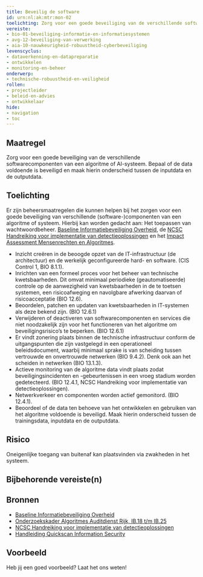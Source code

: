 ```yaml
---
title: Beveilig de software
id: urn:nl:ak:mtr:mon-02
toelichting: Zorg voor een goede beveiliging van de verschillende softwarecomponenten van een algoritme of AI-systeem.
vereiste:
- bio-01-beveiliging-informatie-en-informatiesystemen
- avg-12-beveiliging-van-verwerking
- aia-10-nauwkeurigheid-robuustheid-cyberbeveiliging
levenscyclus:
- dataverkenning-en-datapreparatie
- ontwikkelen
- monitoring-en-beheer
onderwerp:
- technische-robuustheid-en-veiligheid
rollen:
- projectleider
- beleid-en-advies
- ontwikkelaar
hide:
- navigation
- toc
---
```


<!-- tags -->

## Maatregel
Zorg voor een goede beveiliging van de verschillende softwarecomponenten van een algoritme of AI-systeem.
Bepaal of de data voldoende is beveiligd en maak hierin onderscheid tussen de inputdata en de outputdata.

## Toelichting

Er zijn beheersmaatregelen die kunnen helpen bij het zorgen voor een goede beveiliging van verschillende (software-)componenten van een algoritme of systeem. Hierbij kan worden gedacht aan:
Het toepassen van wachtwoordbeheer. [Baseline Informatiebeveiliging Overheid](https://www.digitaleoverheid.nl/overzicht-van-alle-onderwerpen/cybersecurity/bio-en-ensia/baseline-informatiebeveiliging-overheid/), de [NCSC Handreiking voor implementatie van detectieoplossingen](https://www.ncsc.nl/documenten/publicaties/2019/mei/01/handreiking-voor-implementatie-van-detectie-oplossingen) en het [Impact Assessment Mensenrechten en Algoritmes](../instrumenten/IAMA.md).

- Inzicht creëren in de beoogde opzet van de IT-infrastructuur (de architectuur) en de werkelijk geconfigureerde hard- en software. (CIS Control 1, BIO 8.1.1).
- Inrichten van een formeel proces voor het beheer van technische kwetsbaarheden. Dit omvat minimaal periodieke (geautomatiseerde) controle op de aanwezigheid van kwetsbaarheden in de te toetsen systemen, een risicoafweging en navolgbare afwerking daarvan of risicoacceptatie (BIO 12.6).
- Beoordelen, patchen en updaten van kwetsbaarheden in IT-systemen als deze bekend zijn. (BIO 12.6.1)
- Verwijderen of deactiveren van softwarecomponenten en services die niet noodzakelijk zijn voor het functioneren van het algoritme om beveiligingsrisico’s te beperken. (BIO 12.6.1)
- Er vindt zonering plaats binnen de technische infrastructuur conform de uitgangspunten die zijn vastgelegd in een operationeel beleidsdocument, waarbij minimaal sprake is van scheiding tussen vertrouwde en onvertrouwde netwerken (BIO 9.4.2). Denk ook aan het scheiden in netwerken (BIO 13.1.3).
- Actieve monitoring van de algoritme data vindt plaats zodat beveiligingsincidenten en -gebeurtenissen in een vroeg stadium worden gedetecteerd. (BIO 12.4.1, NCSC Handreiking voor implementatie van detectieoplossingen).
- Netwerkverkeer en componenten worden actief gemonitord. (BIO 12.4.1).
- Beoordeel of de data ten behoeve van het ontwikkelen en gebruiken van het algoritme voldoende is beveiligd. Maak hierin onderscheid tussen de trainingsdata, inputdata en de outputdata.


## Risico
Oneigenlijke toegang van buitenaf kan plaatsvinden via zwakheden in het systeem.

## Bijbehorende vereiste(n)

<!-- list_vereisten_on_maatregelen_page -->

## Bronnen

- [Baseline Informatiebeveiliging Overheid](https://www.digitaleoverheid.nl/overzicht-van-alle-onderwerpen/cybersecurity/bio-en-ensia/baseline-informatiebeveiliging-overheid/)
- [Onderzoekskader Algoritmes Auditdienst Rijk, IB.18 t/m IB.25](https://www.rijksoverheid.nl/documenten/rapporten/2023/07/11/onderzoekskader-algoritmes-adr-2023)
- [NCSC Handreiking voor implementatie van detectieoplossingen](https://www.ncsc.nl/documenten/publicaties/2019/mei/01/handreiking-voor-implementatie-van-detectie-oplossingen)
- [Handleiding Quickscan Information Security](https://www.cip-overheid.nl/media/xhxglzi0/20180220-quickscan-bir2017.pdf)

## Voorbeeld

Heb jij een goed voorbeeld? Laat het ons weten!
